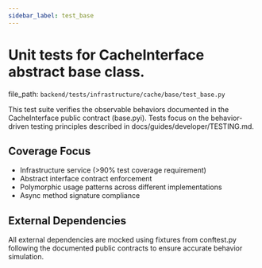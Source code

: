 ```yaml
---
sidebar_label: test_base
---
```


# Unit tests for CacheInterface abstract base class.

  file_path: `backend/tests/infrastructure/cache/base/test_base.py`

This test suite verifies the observable behaviors documented in the
CacheInterface public contract (base.pyi). Tests focus on the
behavior-driven testing principles described in docs/guides/developer/TESTING.md.

## Coverage Focus

- Infrastructure service (>90% test coverage requirement)
- Abstract interface contract enforcement
- Polymorphic usage patterns across different implementations
- Async method signature compliance

## External Dependencies

All external dependencies are mocked using fixtures from conftest.py following
the documented public contracts to ensure accurate behavior simulation.
